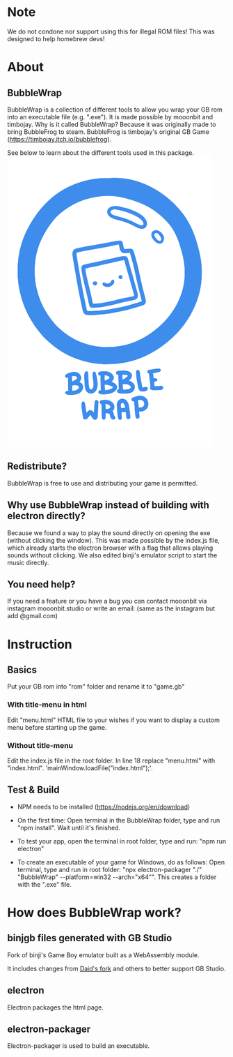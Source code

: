 # Note
We do not condone nor support using this for illegal ROM files! This was designed to help homebrew devs! 

# About
## BubbleWrap
BubbleWrap is a collection of different tools to allow you wrap your GB rom into an executable file (e.g. ".exe"). It is made possible by mooonbit and timbojay.
Why is it called BubbleWrap? Because it was originally made to bring BubbleFrog to steam. BubbleFrog is timbojay's original GB Game (https://timbojay.itch.io/bubblefrog).

See below to learn about the different tools used in this package.
![BubbleWrap](BubbleWrap_logo.webp)

## Redistribute?
BubbleWrap is free to use and distributing your game is permitted.

## Why use BubbleWrap instead of building with electron directly?
Because we found a way to play the sound directly on opening the exe (without clicking the window).
This was made possible by the index.js file, which already starts the electron browser with a flag that allows playing sounds without clicking. We also edited binji's emulator script to start the music directly.

## You need help?
If you need a feature or you have a bug you can contact mooonbit via instagram mooonbit.studio or write an email: (same as the instagram but add @gmail.com)

# Instruction
## Basics
Put your GB rom into "rom" folder and rename it to "game.gb"
### With title-menu in html
Edit "menu.html" HTML file to your wishes if you want to display a custom menu before starting up the game.
### Without title-menu
Edit the index.js file in the root folder. In line 18 replace "menu.html" with "index.html".
'mainWindow.loadFile("index.html");'.

## Test & Build
- NPM needs to be installed (https://nodejs.org/en/download)
- On the first time: Open terminal in the BubbleWrap folder, type and run "npm install". Wait until it's finished.

- To test your app, open the terminal in root folder, type and run: "npm run electron"
- To create an executable of your game for Windows, do as follows: Open terminal, type and run in root folder: "npx electron-packager "./" "BubbleWrap" --platform=win32 --arch="x64"". This creates a folder with the ".exe" file.

# How does BubbleWrap work?
## binjgb files generated with GB Studio
Fork of binji's Game Boy emulator built as a WebAssembly module.

It includes changes from [Daid's fork](https://github.com/daid/binjgb) and others to better support GB Studio.

## electron
Electron packages the html page.

## electron-packager
Electron-packager is used to build an executable.
